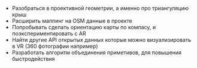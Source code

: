 ## &nbsp;

- Разобраться в проективной геометрии, а именно про триангуляцию крыш
- Расширить маппинг на OSM данные в проекте
- Попробывать сделать ориентацию карты по компасу, и поэкспериментировать с AR
- Найти другие API открытых данных которые можно визуализировать в VR (360 фотографии например)
- Разработать алгоритм объединения приметивов, для повышения быстродействия
